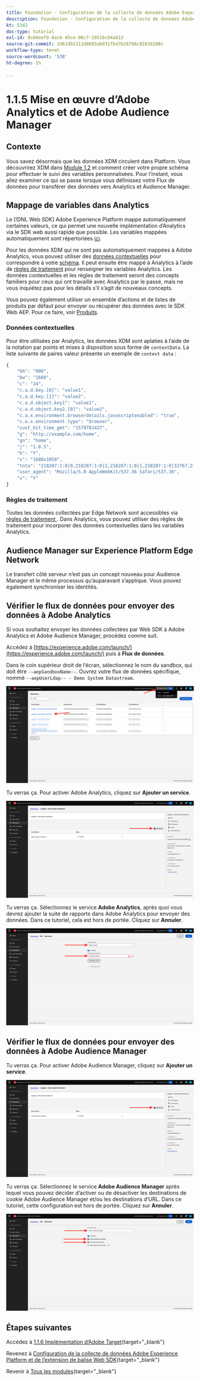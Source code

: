 ```yaml
---
title: Foundation - Configuration de la collecte de données Adobe Experience Platform et de l’extension Web SDK - Implémentation d’Adobe Analytics et de Adobe Audience Manager
description: Foundation - Configuration de la collecte de données Adobe Experience Platform et de l’extension Web SDK - Implémentation d’Adobe Analytics et de Adobe Audience Manager
kt: 5342
doc-type: tutorial
exl-id: 9c60eef0-8ac6-45ce-96c7-19516c94a813
source-git-commit: 3d61d91111d8693ab031fbd7b26706c02818108c
workflow-type: tm+mt
source-wordcount: '538'
ht-degree: 1%

---
```


# 1.1.5 Mise en œuvre d’Adobe Analytics et de Adobe Audience Manager

## Contexte

Vous savez désormais que les données XDM circulent dans Platform. Vous découvrirez XDM dans [Module 1.2](./../dc1.2/data-ingestion.md) et comment créer votre propre schéma pour effectuer le suivi des variables personnalisées. Pour l’instant, vous allez examiner ce qui se passe lorsque vous définissez votre Flux de données pour transférer des données vers Analytics et Audience Manager.

## Mappage de variables dans Analytics

Le [!DNL Web SDK] Adobe Experience Platform mappe automatiquement certaines valeurs, ce qui permet une nouvelle implémentation d’Analytics via le SDK web aussi rapide que possible. Les variables mappées automatiquement sont répertoriées [ici](https://experienceleague.adobe.com/docs/experience-platform/edge/data-collection/adobe-analytics/automatically-mapped-vars.html#data-collection).

Pour les données XDM qui ne sont pas automatiquement mappées à Adobe Analytics, vous pouvez utiliser des [données contextuelles](https://experienceleague.adobe.com/docs/analytics/implementation/vars/page-vars/contextdata.html?lang=fr) pour correspondre à votre [schéma](https://experienceleague.adobe.com/docs/experience-platform/xdm/schema/composition.html?lang=fr). Il peut ensuite être mappé à Analytics à l’aide de [règles de traitement](https://experienceleague.adobe.com/docs/analytics/admin/admin-tools/processing-rules/processing-rules-configuration/t-processing-rules.html) pour renseigner les variables Analytics. Les données contextuelles et les règles de traitement seront des concepts familiers pour ceux qui ont travaillé avec Analytics par le passé, mais ne vous inquiétez pas pour les détails s’il s’agit de nouveaux concepts.

Vous pouvez également utiliser un ensemble d’actions et de listes de produits par défaut pour envoyer ou récupérer des données avec le SDK Web AEP. Pour ce faire, voir [Produits](https://experienceleague.adobe.com/docs/experience-platform/edge/data-collection/collect-commerce-data.html?lang=en#data-collection).

### Données contextuelles

Pour être utilisées par Analytics, les données XDM sont aplaties à l’aide de la notation par points et mises à disposition sous forme de `contextData`. La liste suivante de paires valeur présente un exemple de `context data` :

```javascript
{
    "bh": "900",
    "bw": "1680",
    "c": "24",
    "c.a.d.key.[0]": "value1",
    "c.a.d.key.[1]": "value2",
    "c.a.d.object.key1": "value1",
    "c.a.d.object.key2.[0]": "value2",
    "c.a.x.environment.browserdetails.javascriptenabled": "true",
    "c.a.x.environment.type": "browser",
    "cust_hit_time_gmt": "1579781427",
    "g": "http://example.com/home",
    "gn": "home",
    "j": "1.8.5",
    "k": "Y",
    "s": "1680x1050",
    "tnta": "218287:1:0|0,218287:1:0|2,218287:1:0|1,218287:1:0|32767,218287:1:01,218287:1:0|0,218287:1:0|1,218287:1:0|0,218287:1:0|1",
    "user_agent": "Mozilla/5.0 AppleWebKit/537.36 Safari/537.36",
    "v": "Y"
}
```

### Règles de traitement

Toutes les données collectées par Edge Network sont accessibles via [ règles de traitement ](https://experienceleague.adobe.com/docs/analytics/admin/admin-tools/processing-rules/processing-rules-configuration/t-processing-rules.html). Dans Analytics, vous pouvez utiliser des règles de traitement pour incorporer des données contextuelles dans les variables Analytics.

## Audience Manager sur Experience Platform Edge Network

Le transfert côté serveur n’est pas un concept nouveau pour Audience Manager et le même processus qu’auparavant s’applique. Vous pouvez également synchroniser les identités.

## Vérifier le flux de données pour envoyer des données à Adobe Analytics

Si vous souhaitez envoyer les données collectées par Web SDK à Adobe Analytics et Adobe Audience Manager, procédez comme suit.

Accédez à [https://experience.adobe.com/launch/](https://experience.adobe.com/launch/) puis à **Flux de données**.

Dans le coin supérieur droit de l’écran, sélectionnez le nom du sandbox, qui doit être `--aepSandboxName--`. Ouvrez votre flux de données spécifique, nommé `--aepUserLdap-- - Demo System Datastream`.

![Cliquez sur l’icône Configuration Edge dans le volet de navigation de gauche](./images/edgeconfig1b.png)

Tu verras ça. Pour activer Adobe Analytics, cliquez sur **Ajouter un service**.

![ Débogueur AEP ](./images/aa2.png)

Tu verras ça. Sélectionnez le service **Adobe Analytics**, après quoi vous devrez ajouter la suite de rapports dans Adobe Analytics pour envoyer des données. Dans ce tutoriel, cela est hors de portée. Cliquez sur **Annuler**.

![ Débogueur AEP ](./images/aa3.png)

## Vérifier le flux de données pour envoyer des données à Adobe Audience Manager

Tu verras ça. Pour activer Adobe Audience Manager, cliquez sur **Ajouter un service**.

![ Débogueur AEP ](./images/aa2.png)

Tu verras ça. Sélectionnez le service **Adobe Audience Manager** après lequel vous pouvez décider d’activer ou de désactiver les destinations de cookie Adobe Audience Manager et/ou les destinations d’URL. Dans ce tutoriel, cette configuration est hors de portée. Cliquez sur **Annuler**.

![ Débogueur AEP ](./images/aam1.png)

## Étapes suivantes

Accédez à [1.1.6 Implémentation d’Adobe Target](./ex6.md){target="_blank"}

Revenez à [Configuration de la collecte de données Adobe Experience Platform et de l’extension de balise Web SDK](./data-ingestion-launch-web-sdk.md){target="_blank"}

Revenir à [Tous les modules](./../../../../overview.md){target="_blank"}
